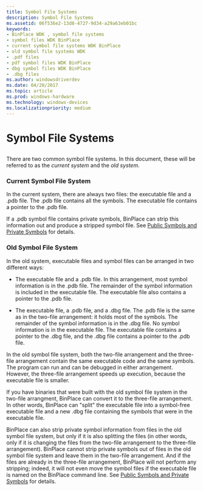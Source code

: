 ```yaml
---
title: Symbol File Systems
description: Symbol File Systems
ms.assetid: 06f536e2-13d8-4727-9d34-a29a63eb01bc
keywords:
- BinPlace WDK , symbol file systems
- symbol files WDK BinPlace
- current symbol file systems WDK BinPlace
- old symbol file systems WDK
- .pdf files
- pdf symbol files WDK BinPlace
- dbg symbol files WDK BinPlace
- .dbg files
ms.author: windowsdriverdev
ms.date: 04/20/2017
ms.topic: article
ms.prod: windows-hardware
ms.technology: windows-devices
ms.localizationpriority: medium
---
```


# Symbol File Systems


## <span id="ddk_symbol_file_systems_tools"></span><span id="DDK_SYMBOL_FILE_SYSTEMS_TOOLS"></span>


There are two common symbol file systems. In this document, these will be referred to as the *current system* and the *old system*.

### <span id="current_symbol_file_system"></span><span id="CURRENT_SYMBOL_FILE_SYSTEM"></span>Current Symbol File System

In the current system, there are always two files: the executable file and a .pdb file. The .pdb file contains all the symbols. The executable file contains a pointer to the .pdb file.

If a .pdb symbol file contains private symbols, BinPlace can strip this information out and produce a stripped symbol file. See [Public Symbols and Private Symbols](public-symbols-and-private-symbols.md) for details.

### <span id="old_symbol_file_system"></span><span id="OLD_SYMBOL_FILE_SYSTEM"></span>Old Symbol File System

In the old system, executable files and symbol files can be arranged in two different ways:

-   The executable file and a .pdb file. In this arrangement, most symbol information is in the .pdb file. The remainder of the symbol information is included in the executable file. The executable file also contains a pointer to the .pdb file.

-   The executable file, a .pdb file, and a .dbg file. The .pdb file is the same as in the two-file arrangement: it holds most of the symbols. The remainder of the symbol information is in the .dbg file. No symbol information is in the executable file. The executable file contains a pointer to the .dbg file, and the .dbg file contains a pointer to the .pdb file.

In the old symbol file system, both the two-file arrangement and the three-file arrangement contain the same executable code and the same symbols. The program can run and can be debugged in either arrangement. However, the three-file arrangement speeds up execution, because the executable file is smaller.

If you have binaries that were built with the old symbol file system in the two-file arrangment, BinPlace can convert it to the three-file arrangement. In other words, BinPlace can "split" the executable file into a symbol-free executable file and a new .dbg file containing the symbols that were in the executable file.

BinPlace can also strip private symbol information from files in the old symbol file system, but only if it is also splitting the files (in other words, only if it is changing the files from the two-file arrangement to the three-file arrangement). BinPlace cannot strip private symbols out of files in the old symbol file system and leave them in the two-file arrangement. And if the files are already in the three-file arrangement, BinPlace will not perform any stripping; indeed, it will not even move the symbol files if the executable file is named on the BinPlace command line. See [Public Symbols and Private Symbols](public-symbols-and-private-symbols.md) for details.

 

 





